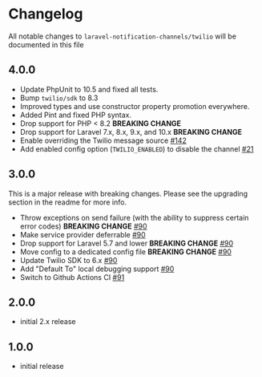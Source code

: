 # Changelog

All notable changes to `laravel-notification-channels/twilio` will be documented in this file

## 4.0.0

- Update PhpUnit to 10.5 and fixed all tests.
- Bump `twilio/sdk` to 8.3
- Improved types and use constructor property promotion everywhere.
- Added Pint and fixed PHP syntax.
- Drop support for PHP < 8.2 **BREAKING CHANGE**
- Drop support for Laravel 7.x, 8.x, 9.x, and 10.x **BREAKING CHANGE**
- Enable overriding the Twilio message source [#142](https://github.com/laravel-notification-channels/twilio/pull/142)
- Add enabled config option (`TWILIO_ENABLED`) to disable the channel [#21](https://github.com/laravel-notification-channels/twilio/pull/121)

## 3.0.0

This is a major release with breaking changes. Please see the upgrading section in the readme for more info.

- Throw exceptions on send failure (with the ability to suppress certain error codes) **BREAKING CHANGE** [#90](https://github.com/laravel-notification-channels/twilio/pull/90)
- Make service provider deferrable [#90](https://github.com/laravel-notification-channels/twilio/pull/90)
- Drop support for Laravel 5.7 and lower **BREAKING CHANGE** [#90](https://github.com/laravel-notification-channels/twilio/pull/90)
- Move config to a dedicated config file **BREAKING CHANGE** [#90](https://github.com/laravel-notification-channels/twilio/pull/90)
- Update Twilio SDK to 6.x [#90](https://github.com/laravel-notification-channels/twilio/pull/90)
- Add "Default To" local debugging support [#90](https://github.com/laravel-notification-channels/twilio/pull/90)
- Switch to Github Actions CI [#91](https://github.com/laravel-notification-channels/twilio/pull/91)

## 2.0.0

- initial 2.x release

## 1.0.0

- initial release
